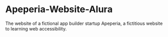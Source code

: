 # Apeperia-Website-Alura
The website of a fictional app builder startup Apeperia, a fictitious website to learning web accessibility.
 
